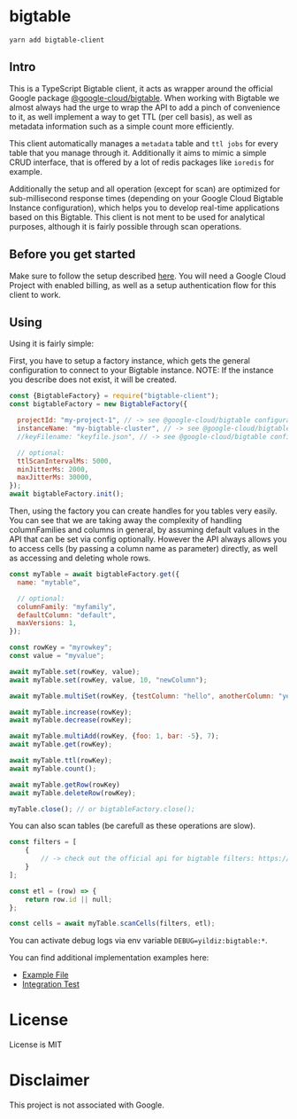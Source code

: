 # bigtable

`yarn add bigtable-client`

## Intro

This is a TypeScript Bigtable client, it acts as wrapper around the official 
Google package [@google-cloud/bigtable](https://github.com/googleapis/nodejs-bigtable).
When working with Bigtable we almost always had the urge to wrap the API to add a pinch
of convenience to it, as well implement a way to get TTL (per cell basis), as well as metadata
information such as a simple count more efficiently.

This client automatically manages a `metadata` table and `ttl jobs` for every table that you manage
through it. Additionally it aims to mimic a simple CRUD interface, that is offered by a lot of redis packages
like `ioredis` for example.

Additionally the setup and all operation (except for scan) are optimized for sub-millisecond response times
(depending on your Google Cloud Bigtable Instance configuration), which helps you to develop real-time
applications based on this Bigtable. This client is not ment to be used for analytical purposes, although
it is fairly possible through scan operations.

## Before you get started

Make sure to follow the setup described [here](https://github.com/googleapis/nodejs-bigtable#before-you-begin).
You will need a Google Cloud Project with enabled billing, as well as a
setup authentication flow for this client to work.

## Using

Using it is fairly simple:

First, you have to setup a factory instance, which gets the general
configuration to connect to your Bigtable instance.
NOTE: If the instance you describe does not exist, it will be created.

```javascript
const {BigtableFactory} = require("bigtable-client");
const bigtableFactory = new BigtableFactory({

  projectId: "my-project-1", // -> see @google-cloud/bigtable configuration
  instanceName: "my-bigtable-cluster", // -> see @google-cloud/bigtable configuration
  //keyFilename: "keyfile.json", // -> see @google-cloud/bigtable configuration

  // optional:
  ttlScanIntervalMs: 5000,
  minJitterMs: 2000,
  maxJitterMs: 30000,
});
await bigtableFactory.init();
```

Then, using the factory you can create handles for you tables very easily.
You can see that we are taking away the complexity of handling columnFamilies and
columns in general, by assuming default values in the API that can be set via config optionally.
However the API always allows you to access cells (by passing a column name as parameter) directly,
as well as accessing and deleting whole rows.

```javascript
const myTable = await bigtableFactory.get({
  name: "mytable",

  // optional:
  columnFamily: "myfamily",
  defaultColumn: "default",
  maxVersions: 1,
});

const rowKey = "myrowkey";
const value = "myvalue";

await myTable.set(rowKey, value);
await myTable.set(rowKey, value, 10, "newColumn");

await myTable.multiSet(rowKey, {testColumn: "hello", anotherColumn: "yes"}, 5);

await myTable.increase(rowKey);
await myTable.decrease(rowKey);

await myTable.multiAdd(rowKey, {foo: 1, bar: -5}, 7);
await myTable.get(rowKey);

await myTable.ttl(rowKey);
await myTable.count();

await myTable.getRow(rowKey)
await myTable.deleteRow(rowKey);

myTable.close(); // or bigtableFactory.close();
```

You can also scan tables (be carefull as these operations are slow).

```javascript
const filters = [
    {
        // -> check out the official api for bigtable filters: https://cloud.google.com/nodejs/docs/reference/bigtable/0.13.x/Filter#interleave
    }
];

const etl = (row) => {
    return row.id || null;
};

const cells = await myTable.scanCells(filters, etl);
```

You can activate debug logs via env variable `DEBUG=yildiz:bigtable:*`.

You can find additional implementation examples here:
* [Example File](example/index.ts)
* [Integration Test](test/int/Service.test.js)

# License

License is MIT

# Disclaimer

This project is not associated with Google.